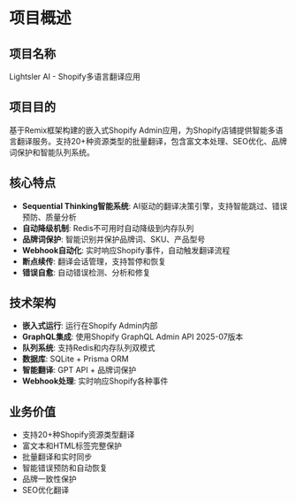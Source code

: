 # 项目概述

## 项目名称
Lightsler AI - Shopify多语言翻译应用

## 项目目的
基于Remix框架构建的嵌入式Shopify Admin应用，为Shopify店铺提供智能多语言翻译服务。支持20+种资源类型的批量翻译，包含富文本处理、SEO优化、品牌词保护和智能队列系统。

## 核心特点
- **Sequential Thinking智能系统**: AI驱动的翻译决策引擎，支持智能跳过、错误预防、质量分析
- **自动降级机制**: Redis不可用时自动降级到内存队列
- **品牌词保护**: 智能识别并保护品牌词、SKU、产品型号
- **Webhook自动化**: 实时响应Shopify事件，自动触发翻译流程
- **断点续传**: 翻译会话管理，支持暂停和恢复
- **错误自愈**: 自动错误检测、分析和修复

## 技术架构
- **嵌入式运行**: 运行在Shopify Admin内部
- **GraphQL集成**: 使用Shopify GraphQL Admin API 2025-07版本
- **队列系统**: 支持Redis和内存队列双模式
- **数据库**: SQLite + Prisma ORM
- **智能翻译**: GPT API + 品牌词保护
- **Webhook处理**: 实时响应Shopify各种事件

## 业务价值
- 支持20+种Shopify资源类型翻译
- 富文本和HTML标签完整保护
- 批量翻译和实时同步
- 智能错误预防和自动恢复
- 品牌一致性保护
- SEO优化翻译